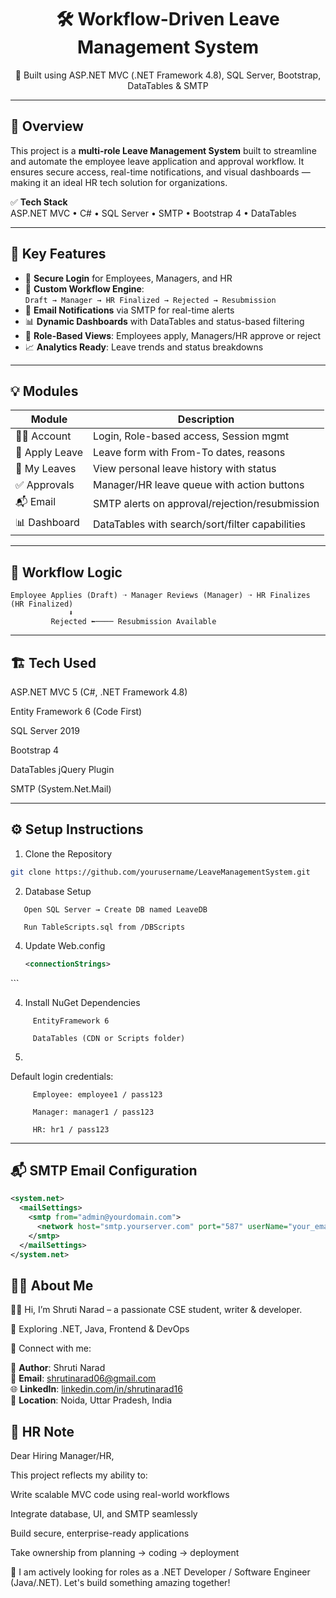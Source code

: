 <h1 align="center">🛠️ Workflow-Driven Leave Management System</h1>
<p align="center">
  🚀 Built using ASP.NET MVC (.NET Framework 4.8), SQL Server, Bootstrap, DataTables & SMTP  
</p>

---

## 📌 Overview

This project is a **multi-role Leave Management System** built to streamline and automate the employee leave application and approval workflow. It ensures secure access, real-time notifications, and visual dashboards — making it an ideal HR tech solution for organizations.

✅ **Tech Stack**  
ASP.NET MVC • C# • SQL Server • SMTP • Bootstrap 4 • DataTables

---

## 🎯 Key Features

- 🔐 **Secure Login** for Employees, Managers, and HR
- 🔄 **Custom Workflow Engine**:  
  `Draft → Manager → HR Finalized → Rejected → Resubmission`
- 📧 **Email Notifications** via SMTP for real-time alerts
- 📊 **Dynamic Dashboards** with DataTables and status-based filtering
- 📁 **Role-Based Views**: Employees apply, Managers/HR approve or reject
- 📈 **Analytics Ready**: Leave trends and status breakdowns

---

## 💡 Modules

| Module        | Description                                   |
|---------------|-----------------------------------------------|
| 👨‍💼 Account    | Login, Role-based access, Session mgmt         |
| 📝 Apply Leave | Leave form with From-To dates, reasons        |
| 📄 My Leaves   | View personal leave history with status       |
| ✅ Approvals   | Manager/HR leave queue with action buttons    |
| 📬 Email       | SMTP alerts on approval/rejection/resubmission|
| 📊 Dashboard   | DataTables with search/sort/filter capabilities|

---

## 🧠 Workflow Logic

```plaintext
Employee Applies (Draft) ➝ Manager Reviews (Manager) ➝ HR Finalizes (HR Finalized)
             ⬇
         Rejected ⬅──── Resubmission Available
```
---

## 🏗️ Tech Used
ASP.NET MVC 5 (C#, .NET Framework 4.8)

Entity Framework 6 (Code First)

SQL Server 2019

Bootstrap 4

DataTables jQuery Plugin

SMTP (System.Net.Mail)

-----
## ⚙️ Setup Instructions
1. Clone the Repository
```bash
git clone https://github.com/yourusername/LeaveManagementSystem.git
```


2. Database Setup
```
   Open SQL Server → Create DB named LeaveDB

   Run TableScripts.sql from /DBScripts
```

4. Update Web.config
   ```xml
   <connectionStrings>
  <add name="DefaultConnection" connectionString="Data Source=.;Initial Catalog=LeaveDB;Integrated Security=True" providerName="System.Data.SqlClient" />
</connectionStrings>
```


4. Install NuGet Dependencies
```
     EntityFramework 6

     DataTables (CDN or Scripts folder)
```

5. 
  Default login credentials:
```
     Employee: employee1 / pass123

     Manager: manager1 / pass123

     HR: hr1 / pass123
```
---

## 📬 SMTP Email Configuration

```xml
<system.net>
  <mailSettings>
    <smtp from="admin@yourdomain.com">
      <network host="smtp.yourserver.com" port="587" userName="your_email" password="your_password" enableSsl="true" />
    </smtp>
  </mailSettings>
</system.net>
```

## 🧑‍💻 About Me
🙋‍♀️ Hi, I’m Shruti Narad – a passionate CSE student, writer & developer.

🌱 Exploring .NET, Java, Frontend & DevOps

💌 Connect with me:

🚀 **Author**: Shruti Narad  
📧 **Email**: shrutinarad06@gmail.com  
🌐 **LinkedIn**: [linkedin.com/in/shrutinarad16](https://linkedin.com/in/shrutinarad16)  
📍 **Location**: Noida, Uttar Pradesh, India  

## 🎯 HR Note
Dear Hiring Manager/HR,

This project reflects my ability to:

Write scalable MVC code using real-world workflows

Integrate database, UI, and SMTP seamlessly

Build secure, enterprise-ready applications

Take ownership from planning → coding → deployment

📢 I am actively looking for roles as a .NET Developer / Software Engineer (Java/.NET).
Let's build something amazing together!
